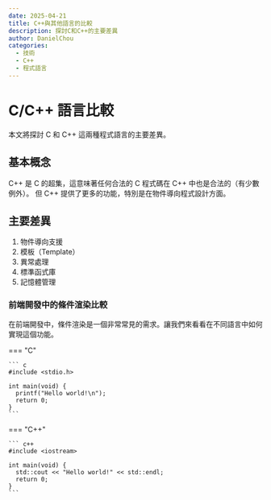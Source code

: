 ```yaml
---
date: 2025-04-21
title: C++與其他語言的比較
description: 探討C和C++的主要差異
author: DanielChou
categories:
  - 技術
  - C++
  - 程式語言
---
```


# C/C++ 語言比較

本文將探討 C 和 C++ 這兩種程式語言的主要差異。

<!-- more -->

## 基本概念

C++ 是 C 的超集，這意味著任何合法的 C 程式碼在 C++ 中也是合法的（有少數例外）。
但 C++ 提供了更多的功能，特別是在物件導向程式設計方面。

## 主要差異

1. 物件導向支援
2. 模板（Template）
3. 異常處理
4. 標準函式庫
5. 記憶體管理

### 前端開發中的條件渲染比較

在前端開發中，條件渲染是一個非常常見的需求。讓我們來看看在不同語言中如何實現這個功能。

=== "C"

    ``` c
    #include <stdio.h>

    int main(void) {
      printf("Hello world!\n");
      return 0;
    }
    ```

=== "C++"

    ``` c++
    #include <iostream>

    int main(void) {
      std::cout << "Hello world!" << std::endl;
      return 0;
    }
    ```
